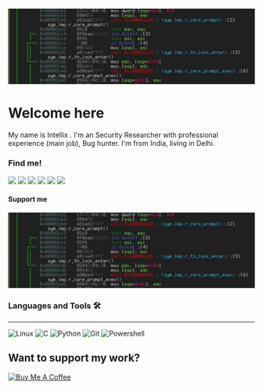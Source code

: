 <p align="center">
  <img src="./background.jpg">
</p>

# Welcome here

My name is Intellix . I'm an Security Researcher with professional experience (main job), Bug hunter. I'm from India, living in Delhi.

### Find me!
[<img src='https://cdn.jsdelivr.net/npm/simple-icons@3.0.1/icons/github.svg' height='40'>](https://github.com/intellix-cs)
[<img src='https://cdn.jsdelivr.net/npm/simple-icons@3.0.1/icons/linkedin.svg' height='40'>](http://www.linkedin.com/in/rudraksh031a62320/)
[<img src='https://cdn.jsdelivr.net/npm/simple-icons@3.0.1/icons/gmail.svg' height='40'>](intellix.cs@gmail.com)
[<img src='https://cdn.jsdelivr.net/npm/simple-icons@3.0.1/icons/youtube.svg' height='40'>](https://youtube.com/@intellix-cs)
[<img src='https://cdn.jsdelivr.net/npm/simple-icons@3.0.1/icons/instagram.svg' height='40'>](https://www.instagram.com/intellix.cs)
[<img src='https://cdn.jsdelivr.net/npm/simple-icons@3.0.1/icons/hackerone.svg' height='40'>](https://hackerone.com/kurogai/)

#### Support me 
<img src="./background.jpg" alt="Hack The Box">

### Languages and Tools 🛠 
---
![Linux](http://img.shields.io/badge/-Linux-3776AB?style=flat-square&logo=linux&logoColor=ffffff)
![C](http://img.shields.io/badge/-C-A8B9CC?style=flat-square&logo=c&logoColor=ffffff)
![Python](http://img.shields.io/badge/-Python-3776AB?style=flat-square&logo=python&logoColor=ffffff)
![Git](https://img.shields.io/badge/-Git-%23F05032?style=flat-square&logo=git&logoColor=%23ffffff)
![Powershell](http://img.shields.io/badge/-Powershell-5391FE?style=flat-square&logo=powershell&logoColor=ffffff)

## Want to support my work?
[<a href="https://buymeacoffee.com/intellix.cs" target="_blank"><img src="https://cdn.buymeacoffee.com/buttons/default-orange.png" alt="Buy Me A Coffee" height="41" width="174"></a>](https://buymeacoffee.com/intellix.cs)

